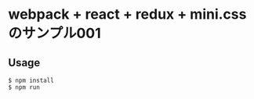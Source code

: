 webpack + react + redux + mini.css のサンプル001
===============================

Usage
------

```
$ npm install
$ npm run
```
